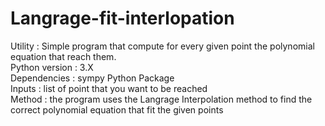 # Langrage-fit-interlopation <br>
Utility : Simple program that compute for every given point the polynomial equation that reach them.<br>
Python version : 3.X<br>
Dependencies : sympy Python Package<br>
Inputs : list of point that you want to be reached<br>
Method : the program uses the Langrage Interpolation method to find the correct polynomial equation that fit the given points
